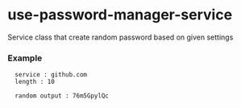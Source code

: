 # use-password-manager-service

Service class that create random password based on given settings

### Example
```
  service : github.com
  length : 10
  
  random output : 76m5GpylQc 
```
